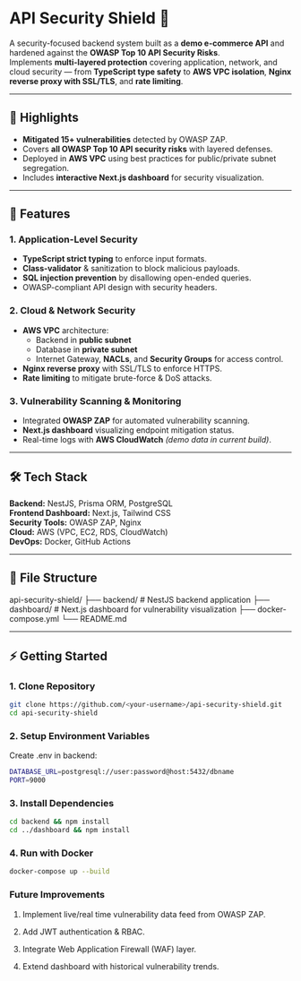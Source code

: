 # API Security Shield 🔐

A security-focused backend system built as a **demo e-commerce API** and hardened against the **OWASP Top 10 API Security Risks**.  
Implements **multi-layered protection** covering application, network, and cloud security — from **TypeScript type safety** to **AWS VPC isolation**, **Nginx reverse proxy with SSL/TLS**, and **rate limiting**.

---

## 📌 Highlights
- **Mitigated 15+ vulnerabilities** detected by OWASP ZAP.
- Covers **all OWASP Top 10 API security risks** with layered defenses.
- Deployed in **AWS VPC** using best practices for public/private subnet segregation.
- Includes **interactive Next.js dashboard** for security visualization.

---

## 🚀 Features

### **1. Application-Level Security**
- **TypeScript strict typing** to enforce input formats.
- **Class-validator** & sanitization to block malicious payloads.
- **SQL injection prevention** by disallowing open-ended queries.
- OWASP-compliant API design with security headers.

### **2. Cloud & Network Security**
- **AWS VPC** architecture:
  - Backend in **public subnet**
  - Database in **private subnet**
  - Internet Gateway, **NACLs**, and **Security Groups** for access control.
- **Nginx reverse proxy** with SSL/TLS to enforce HTTPS.
- **Rate limiting** to mitigate brute-force & DoS attacks.

### **3. Vulnerability Scanning & Monitoring**
- Integrated **OWASP ZAP** for automated vulnerability scanning.
- **Next.js dashboard** visualizing endpoint mitigation status.
- Real-time logs with **AWS CloudWatch** *(demo data in current build)*.

---

## 🛠 Tech Stack
**Backend:** NestJS, Prisma ORM, PostgreSQL  
**Frontend Dashboard:** Next.js, Tailwind CSS  
**Security Tools:** OWASP ZAP, Nginx  
**Cloud:** AWS (VPC, EC2, RDS, CloudWatch)  
**DevOps:** Docker, GitHub Actions

---

## 📂 File Structure
api-security-shield/
├── backend/ # NestJS backend application
├── dashboard/ # Next.js dashboard for vulnerability visualization
├── docker-compose.yml
└── README.md


---

## ⚡ Getting Started

### 1. Clone Repository
```bash
git clone https://github.com/<your-username>/api-security-shield.git
cd api-security-shield
```

### 2. Setup Environment Variables

Create .env in backend:

```bash
DATABASE_URL=postgresql://user:password@host:5432/dbname
PORT=9000
```

### 3. Install Dependencies 

```bash
cd backend && npm install
cd ../dashboard && npm install
```

### 4. Run with Docker

```bash
docker-compose up --build
```

### Future Improvements
1. Implement live/real time vulnerability data feed from OWASP ZAP.

2. Add JWT authentication & RBAC.

3. Integrate Web Application Firewall (WAF) layer.

4. Extend dashboard with historical vulnerability trends.
